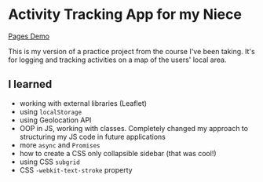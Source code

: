 # Activity Tracking App for my Niece

[Pages Demo](https://mgrzb451.github.io/webdevpractice-imt/)

This is my version of a practice project from the course I've been taking. It's for logging and tracking activities on a map of the users' local area.

## I learned
* working with external libraries (Leaflet)
* using `localStorage`
* using Geolocation API
* OOP in JS, working with classes. Completely changed my approach to structuring my JS code in future applications
* more `async` and `Promises`
* how to create a CSS only collapsible sidebar (that was cool!)
* using CSS `subgrid`
* CSS `-webkit-text-stroke` property
